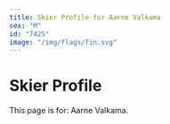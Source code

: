 ```yaml
---
title: Skier Profile for Aarne Valkama
sex: "M"
id: "7425"
image: "/img/flags/fin.svg" 
---
```


# Skier Profile

This page is for: Aarne Valkama.
    
